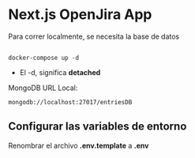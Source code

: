 # Next.js OpenJira App

Para correr localmente, se necesita la base de datos

```

docker-compose up -d
```

- El -d, significa **detached**

MongoDB URL Local:

```
mongodb://localhost:27017/entriesDB
```

## Configurar las variables de entorno

Renombrar el archivo **.env.template** a **.env**
